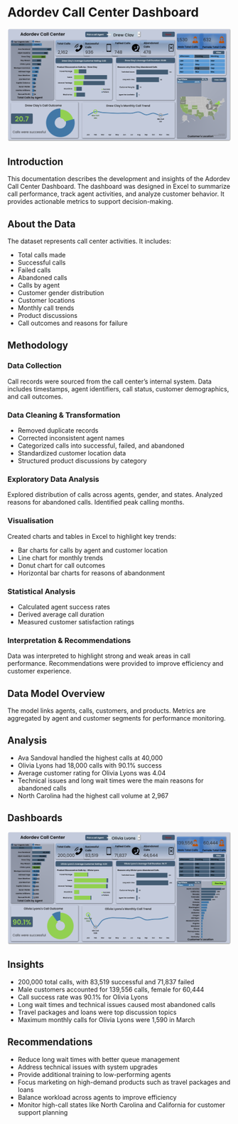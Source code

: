 # Adordev Call Center Dashboard

![Adordev Call Center Dashboard](./images/dash2.png)

## Introduction
This documentation describes the development and insights of the Adordev Call Center Dashboard. The dashboard was designed in Excel to summarize call performance, track agent activities, and analyze customer behavior. It provides actionable metrics to support decision-making.

## About the Data
The dataset represents call center activities. It includes:
- Total calls made
- Successful calls
- Failed calls
- Abandoned calls
- Calls by agent
- Customer gender distribution
- Customer locations
- Monthly call trends
- Product discussions
- Call outcomes and reasons for failure

## Methodology

### Data Collection
Call records were sourced from the call center’s internal system. Data includes timestamps, agent identifiers, call status, customer demographics, and call outcomes.

### Data Cleaning & Transformation
- Removed duplicate records
- Corrected inconsistent agent names
- Categorized calls into successful, failed, and abandoned
- Standardized customer location data
- Structured product discussions by category

### Exploratory Data Analysis
Explored distribution of calls across agents, gender, and states. Analyzed reasons for abandoned calls. Identified peak calling months.

### Visualisation
Created charts and tables in Excel to highlight key trends:
- Bar charts for calls by agent and customer location
- Line chart for monthly trends
- Donut chart for call outcomes
- Horizontal bar charts for reasons of abandonment

### Statistical Analysis
- Calculated agent success rates
- Derived average call duration
- Measured customer satisfaction ratings

### Interpretation & Recommendations
Data was interpreted to highlight strong and weak areas in call performance. Recommendations were provided to improve efficiency and customer experience.



## Data Model Overview
The model links agents, calls, customers, and products. Metrics are aggregated by agent and customer segments for performance monitoring.



## Analysis
- Ava Sandoval handled the highest calls at 40,000
- Olivia Lyons had 18,000 calls with 90.1% success
- Average customer rating for Olivia Lyons was 4.04
- Technical issues and long wait times were the main reasons for abandoned calls
- North Carolina had the highest call volume at 2,967

## Dashboards
![Dashboard](./images/dash1.png)

## Insights
- 200,000 total calls, with 83,519 successful and 71,837 failed
- Male customers accounted for 139,556 calls, female for 60,444
- Call success rate was 90.1% for Olivia Lyons
- Long wait times and technical issues caused most abandoned calls
- Travel packages and loans were top discussion topics
- Maximum monthly calls for Olivia Lyons were 1,590 in March

## Recommendations
- Reduce long wait times with better queue management
- Address technical issues with system upgrades
- Provide additional training to low-performing agents
- Focus marketing on high-demand products such as travel packages and loans
- Balance workload across agents to improve efficiency
- Monitor high-call states like North Carolina and California for customer support planning
